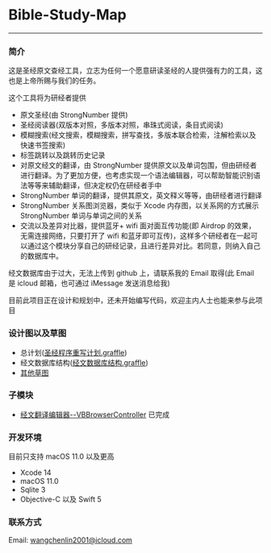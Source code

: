 # Bible-Study-Map

-----------------

### 简介

这是圣经原文查经工具，立志为任何一个愿意研读圣经的人提供强有力的工具，这也是上帝所赐与我们的任务。

这个工具将为研经者提供

- 原文圣经(由 StrongNumber 提供)
- 圣经阅读器(双版本对照，多版本对照，串珠式阅读，条目式阅读)
- 模糊搜索(经文搜索，模糊搜索，拼写查找，多版本联合检索，注解检索以及快速书签搜索)
- 标签跳转以及跳转历史记录
- 对原文经文的翻译，由 StrongNumber 提供原文以及单词包围，但由研经者进行翻译。为了更加方便，也考虑实现一个语法编辑器，可以帮助智能识别语法等等来辅助翻译，但决定权仍在研经者手中
- StrongNumber 单词的翻译，提供其原文，英文释义等等，由研经者进行翻译
- StrongNumber 关系图浏览器，类似于 Xcode 内存图，以关系网的方式展示 StrongNumber 单词与单词之间的关系
- 交流以及差异对比器，提供蓝牙+ wifi 面对面互传功能(即 Airdrop 的效果，无需连接网络，只要打开了 wifi 和蓝牙即可互传)，这样多个研经者在一起可以通过这个模块分享自己的研经记录，且进行差异对比。若同意，则纳入自己的数据库中。

经文数据库由于过大，无法上传到 github 上，请联系我的 Email 取得(此 Email 是 icloud 邮箱，也可通过 iMessage 发送消息给我)

目前此项目正在设计和规划中，还未开始编写代码，欢迎主内人士也能来参与此项目



### 设计图以及草图

- 总计划([圣经程序重写计划.graffle](https://github.com/ChenLin-Wang/Bible-Study-Map/blob/main/Diagrams/%E5%9C%A3%E7%BB%8F%E7%A8%8B%E5%BA%8F%E9%87%8D%E5%86%99%E8%AE%A1%E5%88%92.graffle))
- 经文数据库结构([经文数据库结构.graffle](https://github.com/ChenLin-Wang/Bible-Study-Map/blob/main/Diagrams/%E7%BB%8F%E6%96%87%E6%95%B0%E6%8D%AE%E5%BA%93%E7%BB%93%E6%9E%84.graffle))
- [其他草图](https://github.com/ChenLin-Wang/Bible-Study-Map/blob/main/Diagrams/草图)



### 子模块

- [经文翻译编辑器--VBBrowserController](https://github.com/ChenLin-Wang/Bible-Study-Map-VBBrowserController)   已完成



### 开发环境

目前只支持 macOS 11.0 以及更高

- Xcode 14
- macOS 11.0
- Sqlite 3
- Objective-C 以及 Swift 5



### 联系方式

Email: wangchenlin2001@icloud.com